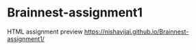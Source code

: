 # Brainnest-assignment1

HTML assignment preview
https://nishavijai.github.io/Brainnest-assignment1/
